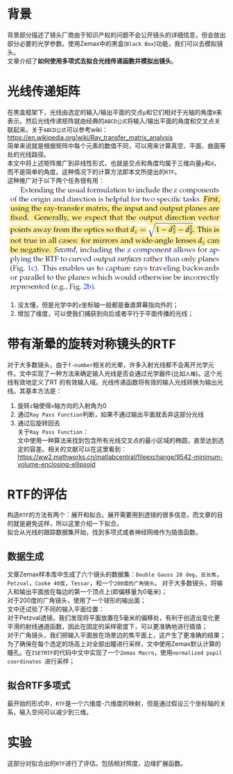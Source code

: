 # 背景
背景部分描述了镜头厂商由于知识产权的问题不会公开镜头的详细信息，但会放出部分必要的光学参数。使用Zemax中的黑盒(`Black Box`)功能，我们可以去模拟镜头。  
文章介绍了**如何使用多项式去拟合光线传递函数并模拟出镜头**。
# 光线传递矩阵
在黑盒框架下，光线由选定的输入/输出平面的交点`p`和它们相对于光轴的角度`θ`来表示。然后光线传递矩阵就由经典的`ABCD公式`将输入/输出平面的角度和交叉点关联起来。关于`ABCD公式`可以参考wiki：  
https://en.wikipedia.org/wiki/Ray_transfer_matrix_analysis  
简单来说就是根据矩阵中每个元素的数值不同，可以用来计算真空、平面、曲面等处的光线路径。  
本文中将上述矩阵推广到非线性形式，也就是交点和角度均属于三维向量`p`和`d`，而不是简单的角度。这种情况下的计算方法即本文所提出的`RTF`。  
这种推广对于以下两个任务很有用：   
   ![](/img/2.1.png)
1. 没太懂，但是光学中的`z`坐标轴一般都是垂直屏幕指向外的；  
2. 增加了维度，可以使我们捕获到向后或者平行于平面传播的光线；  
# 带有渐晕的旋转对称镜头的RTF  
对于大多数镜头，由于`f-number`相关的光晕，许多入射光线都不会离开光学元件。文中实现了一种方法来确定输入光线是否会通过光学器件(比如`入瞳`)。这个光线有效地定义了RT 的有效输入域。光线传递函数将有效的输入光线转换为输出光线。其基本方法是：  
1. 旋转`z`轴使得`x`轴方向的入射角为0  
2. 通过`Ray Pass Function`判断，如果不通过输出平面就丢弃这部分光线  
3. 通过后旋转回去  
关于`Ray Pass Function`：  
文中使用一种算法来找到包含所有光线交叉点的最小区域的椭圆，直至达到选定的容差。相关的文献可以在这里看到：https://ww2.mathworks.cn/matlabcentral/fileexchange/9542-minimum-volume-enclosing-ellipsoid  
# RTF的评估
构造`RTF`的方法有两个：展开和拟合。展开需要用到透镜的很多信息，而文章的目的就是避免这样，所以这里介绍一下拟合。  
拟合从光线的跟踪数据集开始，找到多项式或者神经网络作为插值函数。  
## 数据生成
文章Zemax样本库中生成了六个镜头的数据集：`Double Gauss 28 deg`，`反长焦`，`Petzval`，`Cooke 40度`，`Tessar`，和一个`200度的广角镜头`。
对于大多数镜头，将输入和输出平面放在每边的第一个顶点上(即偏移量为0毫米)；  
对于200度的广角镜头，使用了一个球形的输出面；  
文中还试验了不同的输入平面位置：  
对于Petzval透镜，我们发现将平面放置在5毫米的偏移处，有利于创造出变化更平滑的射线通道函数，因此在固定的采样密度下，可以更准确地进行插值；  
对于广角镜头，我们把输入平面放在场景边的焦平面上，这产生了更准确的结果；  
为了确保在每个选定的场高上对全部出瞳进行采样，文中使用Zemax默认计算的瞳孔。在`ISETRTF`的代码中文中实现了一个`Zemax Macro`，使用`normalized pupil coordinates `进行采样； 
## 拟合RTF多项式 
最开始的形式中，`RTF`是一个六维度-六维度的映射，但是通过假设三个坐标轴的关系，输入空间可以减少到三维。
# 实验
这部分对拟合出的`RTF`进行了评估。包括相对照度，边缘扩展函数。